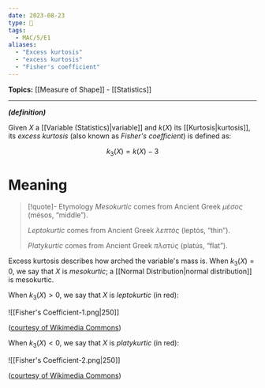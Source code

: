 ```yaml
---
date: 2023-08-23
type: 🧠
tags:
  - MAC/5/E1
aliases:
  - "Excess kurtosis"
  - "excess kurtosis"
  - "Fisher's coefficient"
---
```


**Topics:** [[Measure of Shape]] - [[Statistics]]

---

_**(definition)**_

Given $X$ a [[Variable (Statistics)|variable]] and $k(X)$ its [[Kurtosis|kurtosis]], its _excess kurtosis_ (also known as _Fisher's coefficient_) is defined as:

$$
k_{3}(X) = k(X) - 3
$$

# Meaning

> [!quote]- Etymology
> _Mesokurtic_ comes from Ancient Greek _μέσος_ (mésos, “middle”).
>
> _Leptokurtic_ comes from Ancient Greek _λεπτός_ (leptós, “thin”).
>
> _Platykurtic_ comes from Ancient Greek _πλατύς_ (platús, “flat”).

Excess kurtosis describes how arched the variable's mass is. When $k_{3}(X) = 0$, we say that $X$ is _mesokurtic_; a [[Normal Distribution|normal distribution]] is mesokurtic.

When $k_{3}(X) > 0$, we say that $X$ is _leptokurtic_ (in red):

![[Fisher's Coefficient-1.png|250]]

([courtesy of Wikimedia Commons](https://commons.wikimedia.org/wiki/File:Steilgipflig.svg))

When $k_{3}(X) < 0$, we say that $X$ is _platykurtic_ (in red):

![[Fisher's Coefficient-2.png|250]]

([courtesy of Wikimedia Commons](https://commons.wikimedia.org/wiki/File:Flachgipflig.svg))

